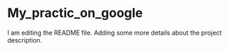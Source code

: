 # My_practic_on_google
I am editing the README file. Adding some more details about the project description.
